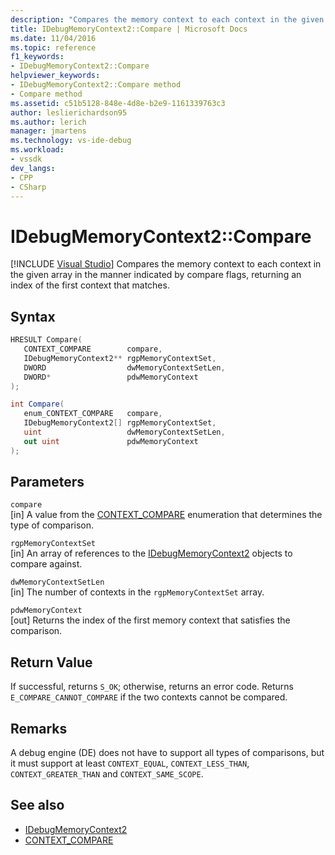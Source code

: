 ```yaml
---
description: "Compares the memory context to each context in the given array in the manner indicated by compare flags, returning an index of the first context that matches."
title: IDebugMemoryContext2::Compare | Microsoft Docs
ms.date: 11/04/2016
ms.topic: reference
f1_keywords:
- IDebugMemoryContext2::Compare
helpviewer_keywords:
- IDebugMemoryContext2::Compare method
- Compare method
ms.assetid: c51b5128-848e-4d8e-b2e9-1161339763c3
author: leslierichardson95
ms.author: lerich
manager: jmartens
ms.technology: vs-ide-debug
ms.workload:
- vssdk
dev_langs:
- CPP
- CSharp
---
```

# IDebugMemoryContext2::Compare

 [!INCLUDE [Visual Studio](~/includes/applies-to-version/vs-not-mac.md)]
Compares the memory context to each context in the given array in the manner indicated by compare flags, returning an index of the first context that matches.

## Syntax

```cpp
HRESULT Compare( 
   CONTEXT_COMPARE        compare,
   IDebugMemoryContext2** rgpMemoryContextSet,
   DWORD                  dwMemoryContextSetLen,
   DWORD*                 pdwMemoryContext
);
```

```csharp
int Compare(
   enum_CONTEXT_COMPARE   compare,
   IDebugMemoryContext2[] rgpMemoryContextSet,
   uint                   dwMemoryContextSetLen,
   out uint               pdwMemoryContext
);
```

## Parameters
`compare`\
[in] A value from the [CONTEXT_COMPARE](../../../extensibility/debugger/reference/context-compare.md) enumeration that determines the type of comparison.

`rgpMemoryContextSet`\
[in] An array of references to the [IDebugMemoryContext2](../../../extensibility/debugger/reference/idebugmemorycontext2.md) objects to compare against.

`dwMemoryContextSetLen`\
[in] The number of contexts in the `rgpMemoryContextSet` array.

`pdwMemoryContext`\
[out] Returns the index of the first memory context that satisfies the comparison.

## Return Value
 If successful, returns `S_OK`; otherwise, returns an error code. Returns `E_COMPARE_CANNOT_COMPARE` if the two contexts cannot be compared.

## Remarks
 A debug engine (DE) does not have to support all types of comparisons, but it must support at least `CONTEXT_EQUAL`, `CONTEXT_LESS_THAN`, `CONTEXT_GREATER_THAN` and `CONTEXT_SAME_SCOPE`.

## See also
- [IDebugMemoryContext2](../../../extensibility/debugger/reference/idebugmemorycontext2.md)
- [CONTEXT_COMPARE](../../../extensibility/debugger/reference/context-compare.md)
